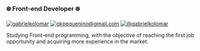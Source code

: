 ### ❄️ Front-end Developer ❄️ 

[![gabrielkolomar](https://img.shields.io/badge/LinkedIn-0077B5?style=for-the-badge&logo=linkedin&logoColor=white)](https://linkedin.com/in/gabrielkolomar)
[![gkpequenino@gmail.com](https://img.shields.io/badge/Gmail-D14836?style=for-the-badge&logo=gmail&logoColor=white)](https://mail.google.com/mail/gkpequenino@gmail.com)
[![@gabrielkolomar](https://img.shields.io/badge/Instagram-E4405F?style=for-the-badge&logo=instagram&logoColor=white)](https://instagram.com/gabrielkolomar)

Studying Front-end programming, with the objective of reaching the first job opportunity and acquiring more experience in the market.
